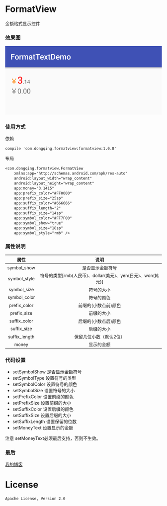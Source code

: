 # FormatView
金额格式显示控件
### 效果图
![](format.png)
### 使用方式
依赖
```
compile 'com.dongqing.formatview:formatview:1.0.0'
```
布局
```
<com.dongqing.formatview.FormatView
    xmlns:app="http://schemas.android.com/apk/res-auto"
    android:layout_width="wrap_content"
    android:layout_height="wrap_content"
    app:money="3.1415"
    app:prefix_color="#FF0000"
    app:prefix_size="25sp"
    app:suffix_color="#666666"
    app:suffix_length="2"
    app:suffix_size="14sp"
    app:symbol_color="#FF7F00"
    app:symbol_show="true"
    app:symbol_size="18sp"
    app:symbol_style="rmb" />
```
### 属性说明
| 属性|说明|
|:----:|:----:|
|symbol_show|是否显示金额符号|
|symbol_style|符号的类型[rmb(人民币)、dollar(美元)、yen(日元)、won(韩元)]|
|symbol_size|符号的大小|
|symbol_color|符号的颜色|
|prefix_color|前缀的(小数点前)颜色|
|prefix_size|前缀的大小|
|suffix_color|后缀的(小数点后)颜色|
|suffix_size|后缀的大小|
|suffix_length|保留几位小数（默认2位）|
|money|显示的金额|
### 代码设置
* setSymbolShow
是否显示金额符号
* setSymbolType
设置符号的类型
* setSymbolColor
设置符号的颜色
* setSymbolSize
设置符号的大小
* setPrefixColor
设置前缀的颜色
* setPrefixSize
设置前缀的大小
* setSuffixColor
设置后缀的颜色
* setSuffixSize
设置后缀的大小
* setSuffixLength
设置保留的位数
* setMoneyText
设置显示的金额

注意
setMoneyText必须最后支持，否则不生效。
### 最后
[我的博客](http://dongqing.website)
# License
`Apache License, Version 2.0`

